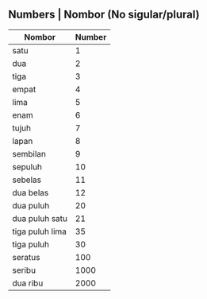 ## Numbers | Nombor (No sigular/plural)

|    Nombor   | Number  |
|    ---      | ---     |
| satu        | 1       |
| dua         | 2       |
| tiga        | 3       |
| empat       | 4       |
| lima        | 5       | 
| enam        | 6       |
| tujuh       | 7       |
| lapan       | 8       |
| sembilan    | 9       |
| sepuluh     | 10      |
| sebelas     | 11      |
| dua belas   | 12      |
| dua puluh   | 20      |
| dua puluh satu  | 21      |
| tiga puluh lima | 35      |
| tiga puluh  | 30      |
| seratus     | 100     |
| seribu      | 1000    |
| dua ribu    | 2000    |
